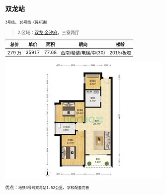 ## 双龙站

`3号线`、`16号线（待开通）`

> 2.区域：[双龙 金汐府](https://sz.lianjia.com/ershoufang/105104341680.html)，三室两厅

| 总价   | 单价  | 面积  | 朝向                  | 楼龄      |
| ------ | ----- | ----- | --------------------- | --------- |
| 279 万 | 35917 | 77.68 | 西南/精装/电梯/中(30) | 2015/板塔 |

![双龙 金汐府](./src/lg_3_2.jpg)

优点：`地铁3号线双龙站1.52公里`、`学校配套完善`

